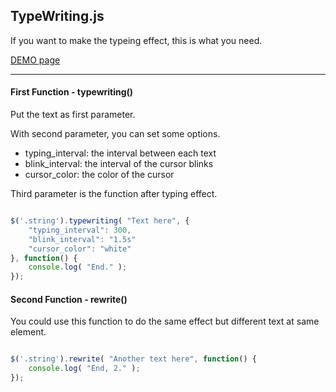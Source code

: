 <h2>TypeWriting.js</h2>

If you want to make the typeing effect, this is what you need.

[DEMO page](https://github.com/EddieWen-Taiwan/TypeWriting.js)

******************************

<h4>First Function - typewriting()</h4>

Put the text as first parameter.

With second parameter, you can set some options.

<ul>
	<li>typing_interval: the interval between each text</li>
	<li>blink_interval: the interval of the cursor blinks</li>
	<li>cursor_color: the color of the cursor</li>
</ul>

Third parameter is the function after typing effect.

```javascript

$('.string').typewriting( "Text here", {
	"typing_interval": 300,
	"blink_interval": "1.5s"
	"cursor_color": "white"
}, function() {
	console.log( "End." );
});

```

<h4>Second Function - rewrite()</h4>

You could use this function to do the same effect but different text at same element.

```javascript

$('.string').rewrite( "Another text here", function() {
	console.log( "End, 2." );
});

```
